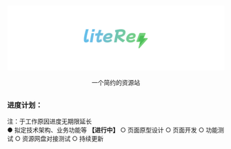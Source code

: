 [![Logo](assets/liteRes.svg)](https://github.com/Dr0ii/liteRes)

<p align="center">一个简约的资源站</p>

## 
### 进度计划：
注：于工作原因进度无期限延长  
● 拟定技术架构、业务功能等 **【进行中】**
○ 页面原型设计
○ 页面开发
○ 功能测试
○ 资源网盘对接测试
○ 持续更新